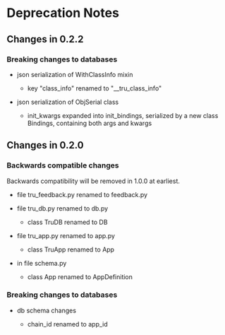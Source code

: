 # Deprecation Notes

## Changes in 0.2.2

### Breaking changes to databases

- json serialization of WithClassInfo mixin
    - key "class_info" renamed to "__tru_class_info"

- json serialization of ObjSerial class
    - init_kwargs expanded into init_bindings, serialized by a new class
      Bindings, containing both args and kwargs

## Changes in 0.2.0

### Backwards compatible changes

Backwards compatibility will be removed in 1.0.0 at earliest.

- file tru_feedback.py renamed to feedback.py

- file tru_db.py renamed to db.py
    - class TruDB renamed to DB

- file tru_app.py renamed to app.py
    - class TruApp renamed to App

- in file schema.py
    - class App renamed to AppDefinition

### Breaking changes to databases

- db schema changes

    - chain_id renamed to app_id
